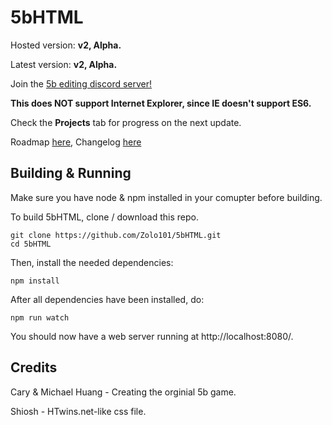 # 5bHTML

Hosted version: **v2, Alpha.**

Latest version: **v2, Alpha.**

Join the [5b editing discord server!](https://discord.gg/qtePFSH)

**This does NOT support Internet Explorer, since IE doesn't support ES6.**

Check the **Projects** tab for progress on the next update.

Roadmap [here](docs/ROADMAP.md), Changelog [here](docs/CHANGELOG.md)

## Building & Running

Make sure you have node & npm installed in your comupter before building.

To build 5bHTML, clone / download this repo.

```
git clone https://github.com/Zolo101/5bHTML.git
cd 5bHTML
```

Then, install the needed dependencies:

`npm install`

After all dependencies have been installed, do:

`npm run watch`

You should now have a web server running at http://localhost:8080/.

## Credits

Cary & Michael Huang - Creating the orginial 5b game.

Shiosh - HTwins.net-like css file.

